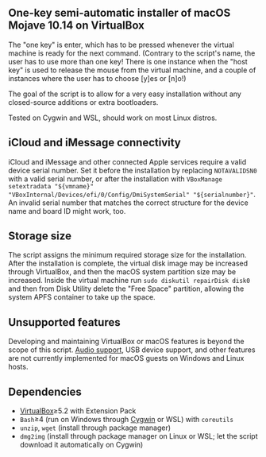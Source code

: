 ## One-key semi-automatic installer of macOS Mojave 10.14 on VirtualBox

The "one key" is enter, which has to be pressed whenever the virtual machine is ready for the next command. (Contrary to the script's name, the user has to use more than one key! There is one instance when the "host key" is used to release the mouse from the virtual machine, and a couple of instances where the user has to choose [y]es or [n]o!)

The goal of the script is to allow for a very easy installation without any closed-source additions or extra bootloaders.

Tested on Cygwin and WSL, should work on most Linux distros.

## iCloud and iMessage connectivity

iCloud and iMessage and other connected Apple services require a valid device serial number. Set it before the installation by replacing `NOTAVALIDSN0` with a valid serial number, or after the installation with `VBoxManage setextradata "${vmname}" "VBoxInternal/Devices/efi/0/Config/DmiSystemSerial" "${serialnumber}"`. An invalid serial number that matches the correct structure for the device name and board ID might work, too.

## Storage size

The script assigns the minimum required storage size for the installation. After the installation is complete, the virtual disk image may be increased through VirtualBox, and then the macOS system partition size may be increased. Inside the virtual machine run `sudo diskutil repairDisk disk0` and then from Disk Utility delete the "Free Space" partition, allowing the system APFS container to take up the space.

## Unsupported features

Developing and maintaining VirtualBox or macOS features is beyond the scope of this script. [Audio support](https://github.com/chris1111/VoodooHDA-2.9.0-Clover-V12/releases), USB device support, and other features are not currently implemented for macOS guests on Windows and Linux hosts.

## Dependencies

* [VirtualBox](https://www.virtualbox.org/wiki/Downloads)≥5.2 with Extension Pack
* `Bash`≥4 (run on Windows through [Cygwin](https://cygwin.com/install.html) or WSL) with `coreutils`
* `unzip`, `wget` (install through package manager)
* `dmg2img` (install through package manager on Linux or WSL; let the script download it automatically on Cygwin)
